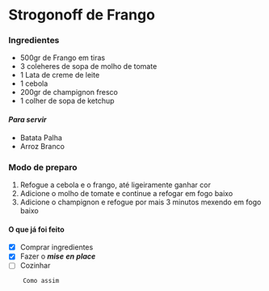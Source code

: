 # Strogonoff de Frango

### Ingredientes
 - 500gr de Frango em tiras
 - 3 coleheres de sopa de molho de tomate
 - 1 Lata de creme de leite
 - 1 cebola
 - 200gr de champignon fresco
 - 1 colher de sopa de ketchup

#### _Para servir_
 - Batata Palha
 - Arroz Branco

### Modo de preparo
 1. Refogue a cebola e o frango, até ligeiramente ganhar cor
 2. Adicione o molho de tomate e continue a refogar em fogo baixo
 3. Adicione o champignon e refogue por mais 3 minutos mexendo em fogo baixo

#### O que já foi feito
 - [x] Comprar ingredientes
 - [x] Fazer o ___mise___ ___en___ ___place___
 - [ ] Cozinhar

```
    Como assim
```